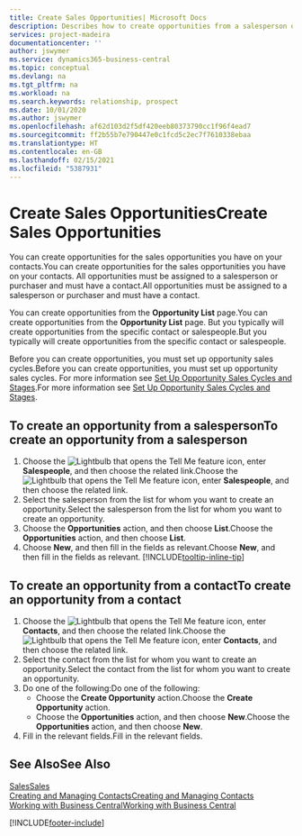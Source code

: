 ```yaml
---
title: Create Sales Opportunities| Microsoft Docs
description: Describes how to create opportunities from a salesperson or a contact in Business Central.
services: project-madeira
documentationcenter: ''
author: jswymer
ms.service: dynamics365-business-central
ms.topic: conceptual
ms.devlang: na
ms.tgt_pltfrm: na
ms.workload: na
ms.search.keywords: relationship, prospect
ms.date: 10/01/2020
ms.author: jswymer
ms.openlocfilehash: af62d103d2f5df420eeb80373790cc1f96f4ead7
ms.sourcegitcommit: ff2b55b7e790447e0c1fcd5c2ec7f7610338ebaa
ms.translationtype: HT
ms.contentlocale: en-GB
ms.lasthandoff: 02/15/2021
ms.locfileid: "5387931"
---
```

# <a name="create-sales-opportunities"></a><span data-ttu-id="5a35f-103">Create Sales Opportunities</span><span class="sxs-lookup"><span data-stu-id="5a35f-103">Create Sales Opportunities</span></span>
<span data-ttu-id="5a35f-104">You can create opportunities for the sales opportunities you have on your contacts.</span><span class="sxs-lookup"><span data-stu-id="5a35f-104">You can create opportunities for the sales opportunities you have on your contacts.</span></span> <span data-ttu-id="5a35f-105">All opportunities must be assigned to a salesperson or purchaser and must have a contact.</span><span class="sxs-lookup"><span data-stu-id="5a35f-105">All opportunities must be assigned to a salesperson or purchaser and must have a contact.</span></span>

<span data-ttu-id="5a35f-106">You can create opportunities from the **Opportunity List** page.</span><span class="sxs-lookup"><span data-stu-id="5a35f-106">You can create opportunities from the **Opportunity List** page.</span></span> <span data-ttu-id="5a35f-107">But you typically will create opportunities from the specific contact or salespeople.</span><span class="sxs-lookup"><span data-stu-id="5a35f-107">But you typically will create opportunities from the specific contact or salespeople.</span></span>

<span data-ttu-id="5a35f-108">Before you can create opportunities, you must set up opportunity sales cycles.</span><span class="sxs-lookup"><span data-stu-id="5a35f-108">Before you can create opportunities, you must set up opportunity sales cycles.</span></span> <span data-ttu-id="5a35f-109">For more information see [Set Up Opportunity Sales Cycles and Stages](marketing-how-setup-opportunity-sales-cycles-stages.md).</span><span class="sxs-lookup"><span data-stu-id="5a35f-109">For more information see [Set Up Opportunity Sales Cycles and Stages](marketing-how-setup-opportunity-sales-cycles-stages.md).</span></span>

## <a name="to-create-an-opportunity-from-a-salesperson"></a><span data-ttu-id="5a35f-110">To create an opportunity from a salesperson</span><span class="sxs-lookup"><span data-stu-id="5a35f-110">To create an opportunity from a salesperson</span></span>
1. <span data-ttu-id="5a35f-111">Choose the ![Lightbulb that opens the Tell Me feature](media/ui-search/search_small.png "Tell me what you want to do") icon, enter **Salespeople**, and then choose the related link.</span><span class="sxs-lookup"><span data-stu-id="5a35f-111">Choose the ![Lightbulb that opens the Tell Me feature](media/ui-search/search_small.png "Tell me what you want to do") icon, enter **Salespeople**, and then choose the related link.</span></span>
2. <span data-ttu-id="5a35f-112">Select the salesperson from the list for whom you want to create an opportunity.</span><span class="sxs-lookup"><span data-stu-id="5a35f-112">Select the salesperson from the list for whom you want to create an opportunity.</span></span>
3. <span data-ttu-id="5a35f-113">Choose the **Opportunities** action, and then choose **List**.</span><span class="sxs-lookup"><span data-stu-id="5a35f-113">Choose the **Opportunities** action, and then choose **List**.</span></span>
4. <span data-ttu-id="5a35f-114">Choose **New**, and then fill in the fields as relevant.</span><span class="sxs-lookup"><span data-stu-id="5a35f-114">Choose **New**, and then fill in the fields as relevant.</span></span> [!INCLUDE[tooltip-inline-tip](includes/tooltip-inline-tip_md.md)]  



## <a name="to-create-an-opportunity-from-a-contact"></a><span data-ttu-id="5a35f-115">To create an opportunity from a contact</span><span class="sxs-lookup"><span data-stu-id="5a35f-115">To create an opportunity from a contact</span></span>
1. <span data-ttu-id="5a35f-116">Choose the ![Lightbulb that opens the Tell Me feature](media/ui-search/search_small.png "Tell me what you want to do") icon, enter **Contacts**, and then choose the related link.</span><span class="sxs-lookup"><span data-stu-id="5a35f-116">Choose the ![Lightbulb that opens the Tell Me feature](media/ui-search/search_small.png "Tell me what you want to do") icon, enter **Contacts**, and then choose the related link.</span></span>
2. <span data-ttu-id="5a35f-117">Select the contact from the list for whom you want to create an opportunity.</span><span class="sxs-lookup"><span data-stu-id="5a35f-117">Select the contact from the list for whom you want to create an opportunity.</span></span>
3. <span data-ttu-id="5a35f-118">Do one of the following:</span><span class="sxs-lookup"><span data-stu-id="5a35f-118">Do one of the following:</span></span>
   * <span data-ttu-id="5a35f-119">Choose the **Create Opportunity** action.</span><span class="sxs-lookup"><span data-stu-id="5a35f-119">Choose the **Create Opportunity** action.</span></span>
   * <span data-ttu-id="5a35f-120">Choose the  **Opportunities** action, and then choose **New**.</span><span class="sxs-lookup"><span data-stu-id="5a35f-120">Choose the  **Opportunities** action, and then choose **New**.</span></span>
4. <span data-ttu-id="5a35f-121">Fill in the relevant fields.</span><span class="sxs-lookup"><span data-stu-id="5a35f-121">Fill in the relevant fields.</span></span>

## <a name="see-also"></a><span data-ttu-id="5a35f-122">See Also</span><span class="sxs-lookup"><span data-stu-id="5a35f-122">See Also</span></span>
[<span data-ttu-id="5a35f-123">Sales</span><span class="sxs-lookup"><span data-stu-id="5a35f-123">Sales</span></span>](sales-manage-sales.md)  
[<span data-ttu-id="5a35f-124">Creating and Managing Contacts</span><span class="sxs-lookup"><span data-stu-id="5a35f-124">Creating and Managing Contacts</span></span>](marketing-contacts.md)  
[<span data-ttu-id="5a35f-125">Working with Business Central</span><span class="sxs-lookup"><span data-stu-id="5a35f-125">Working with Business Central</span></span>](ui-work-product.md)


[!INCLUDE[footer-include](includes/footer-banner.md)]
